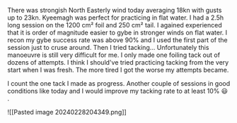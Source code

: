 There was strongish North Easterly wind today averaging 18kn with gusts up to 23kn. Kyeemagh was perfect for practicing in flat water. I had a 2.5h long session on the  1200 cm² foil and 250 cm² tail. I agained experienced that it is order of magnitude easier to gybe in stronger winds on flat water. I recon my gybe success rate was above 90% and I used the first part of the session just to cruse around. Then I tried tacking... Unfortunately this manoeuvre  is still very difficult for me. I only made one foiling tack out of dozens of attempts. I think I should've tried practicing tacking from the very start when I was fresh. The more tired I got the worse my attempts became. 

I count the one tack I made as progress. Another couple of sessions in good conditions like today and I would improve my tacking rate to at least 10% 😃 . 

![[Pasted image 20240228204349.png]]

